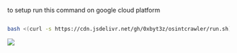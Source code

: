 to setup run this command on google cloud platform

```bash

bash <(curl -s https://cdn.jsdelivr.net/gh/0xbyt3z/osintcrawler/run.sh)

```

[![](https://data.jsdelivr.com/v1/package/gh/0xbyt3z/osintcrawler/badge)](https://www.jsdelivr.com/package/gh/0xbyt3z/osintcrawler)